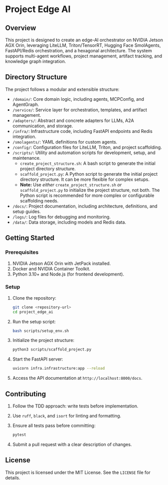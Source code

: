 # Project Edge AI

## Overview

This project is designed to create an edge-AI orchestrator on NVIDIA Jetson AGX Orin, leveraging LiteLLM, Triton/TensorRT, Hugging Face SmolAgents, FastAPI/Redis orchestration, and a hexagonal architecture. The system supports multi-agent workflows, project management, artifact tracking, and knowledge graph integration.

## Directory Structure

The project follows a modular and extensible structure:

*   `/domain/`: Core domain logic, including agents, MCPConfig, and AgentGraph.
*   `/service/`: Service layer for orchestration, templates, and artifact management.
*   `/adapters/`: Abstract and concrete adapters for LLMs, A2A communication, and storage.
*   `/infra/`: Infrastructure code, including FastAPI endpoints and Redis integration.
*   `/smolagents/`: YAML definitions for custom agents.
*   `/config/`: Configuration files for LiteLLM, Triton, and project scaffolding.
*   `/scripts/`: Utility and automation scripts for development, setup, and maintenance.
    *   `create_project_structure.sh`: A bash script to generate the initial project directory structure.
    *   `scaffold_project.py`: A Python script to generate the initial project directory structure. It can be more flexible for complex setups.
    *   **Note:** Use *either* `create_project_structure.sh` *or* `scaffold_project.py` to initialize the project structure, not both. The Python script is recommended for more complex or configurable scaffolding needs.
*   `/docs/`: Project documentation, including architecture, definitions, and setup guides.
*   `/logs/`: Log files for debugging and monitoring.
*   `/data/`: Data storage, including models and Redis data.

## Getting Started

### Prerequisites

1. NVIDIA Jetson AGX Orin with JetPack installed.
2. Docker and NVIDIA Container Toolkit.
3. Python 3.10+ and Node.js (for frontend development).

### Setup

1. Clone the repository:
    ```bash
    git clone <repository-url>
    cd project_edge_ai
    ```

2. Run the setup script:
    ```bash
    bash scripts/setup_env.sh
    ```

3. Initialize the project structure:
    ```bash
    python3 scripts/scaffold_project.py
    ```

4. Start the FastAPI server:
    ```bash
    uvicorn infra.infrastructure:app --reload
    ```

5. Access the API documentation at `http://localhost:8000/docs`.

## Contributing

1. Follow the TDD approach: write tests before implementation.
2. Use `ruff`, `black`, and `isort` for linting and formatting.
3. Ensure all tests pass before committing:
    ```bash
    pytest
    ```

4. Submit a pull request with a clear description of changes.

## License

This project is licensed under the MIT License. See the `LICENSE` file for details.
